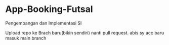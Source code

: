 # App-Booking-Futsal
Pengembangan dan Implementasi SI

Upload repo ke Brach baru(bikin sendiri) nanti pull request. abis sy acc baru masuk main branch
